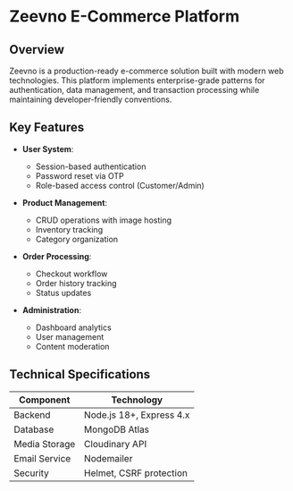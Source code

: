 # Zeevno E-Commerce Platform

## Overview
Zeevno is a production-ready e-commerce solution built with modern web technologies. This platform implements enterprise-grade patterns for authentication, data management, and transaction processing while maintaining developer-friendly conventions.

## Key Features
- **User System**:
  - Session-based authentication
  - Password reset via OTP
  - Role-based access control (Customer/Admin)

- **Product Management**:
  - CRUD operations with image hosting
  - Inventory tracking
  - Category organization

- **Order Processing**:
  - Checkout workflow
  - Order history tracking
  - Status updates

- **Administration**:
  - Dashboard analytics
  - User management
  - Content moderation

## Technical Specifications
| Component        | Technology               |
|------------------|--------------------------|
| Backend          | Node.js 18+, Express 4.x |
| Database         | MongoDB Atlas            |
| Media Storage    | Cloudinary API           |
| Email Service    | Nodemailer               |
| Security         | Helmet, CSRF protection  |
